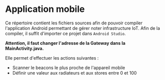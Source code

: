  # Application mobile
 Ce répertoire contient les fichiers sources afin de pouvoir compiler l'application Android permettant de gérer noter infrastructure IoT. 
 Afin de la compiler, il suffit d'importer ce projet dans `Android Studio`.

 **Attention, il faut changer l'adresse de la Gateway dans la MainActivity.java.**

Elle permet d'effectuer les actions suivantes : 
* Scanner le beacons le plus proche de l'appareil mobile
* Définir une valeur aux radiateurs et aux stores entre 0 et 100